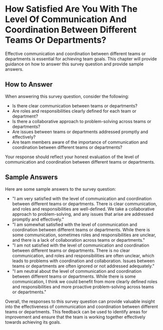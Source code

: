 How Satisfied Are You With The Level Of Communication And Coordination Between Different Teams Or Departments?
=====================================================================================================================================

Effective communication and coordination between different teams or departments is essential for achieving team goals. This chapter will provide guidance on how to answer this survey question and provide sample answers.

How to Answer
-------------

When answering this survey question, consider the following:

* Is there clear communication between teams or departments?
* Are roles and responsibilities clearly defined for each team or department?
* Is there a collaborative approach to problem-solving across teams or departments?
* Are issues between teams or departments addressed promptly and effectively?
* Are team members aware of the importance of communication and coordination between different teams or departments?

Your response should reflect your honest evaluation of the level of communication and coordination between different teams or departments.

Sample Answers
--------------

Here are some sample answers to the survey question:

* "I am very satisfied with the level of communication and coordination between different teams or departments. There is clear communication, and roles and responsibilities are well-defined. We take a collaborative approach to problem-solving, and any issues that arise are addressed promptly and effectively."
* "I am somewhat satisfied with the level of communication and coordination between different teams or departments. While there is some communication, sometimes roles and responsibilities are unclear, and there is a lack of collaboration across teams or departments."
* "I am not satisfied with the level of communication and coordination between different teams or departments. There is no clear communication, and roles and responsibilities are often unclear, which leads to problems with coordination and collaboration. Issues between teams or departments are often ignored or not addressed adequately."
* "I am neutral about the level of communication and coordination between different teams or departments. While there is some communication, I think we could benefit from more clearly defined roles and responsibilities and more proactive problem-solving across teams or departments."

Overall, the responses to this survey question can provide valuable insight into the effectiveness of communication and coordination between different teams or departments. This feedback can be used to identify areas for improvement and ensure that the team is working together effectively towards achieving its goals.
